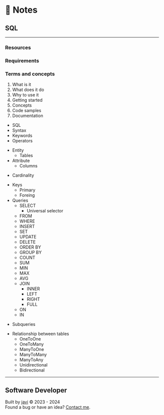 # :memo: Notes
## SQL
---
### Resources
### Requirements
### Terms and concepts
1. What is it
2. What does it do
3. Why to use it
4. Getting started
5. Concepts
6. Code samples
7. Documentation
- SQL
- Syntax
- Keywords
- Operators
* Entity
  - Tables
* Attribute
  - Columns
- Cardinality
* Keys
  - Primary
  - Foreing
* Queries
  * SELECT
    - Universal selector
  - FROM
  - WHERE
  - INSERT
  - SET
  - UPDATE
  - DELETE
  - ORDER BY
  - GROUP BY
  - COUNT
  - SUM
  - MIN
  - MAX
  - AVG
  * JOIN
    - INNER
    - LEFT
    - RIGHT
    - FULL
  - ON
  - IN
- Subqueries

* Relationship between tables
  - OneToOne
  - OneToMany
  - ManyToOne
  - ManyToMany
  - ManyToAny
  - Unidirectional
  - Bidirectional
---
## Software Developer
Built by [javi](https://github.com/javierandres-dev/) :copyright: 2023 - 2024  
Found a bug or have an idea? [Contact me](https://www.linkedin.com/in/javierandres-dev/).
